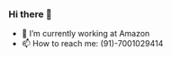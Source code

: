 ### Hi there 👋

<!--
**pranabsarkar/pranabsarkar** is a ✨ _special_ ✨ repository because its `README.md` (this file) appears on your GitHub profile.

Here are some ideas to get you started:
- 🤔 I’m looking for help with ...
- 😄 Pronouns: ...
- - 💬 Ask me about ...
-->

- 🔭 I’m currently working at Amazon
- 📫 How to reach me: (91)-7001029414

